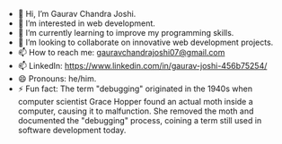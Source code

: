 - 👋 Hi, I’m Gaurav Chandra Joshi.
- 👀 I’m interested in web development.
- 🌱 I’m currently learning to improve my programming skills.
- 💞️ I’m looking to collaborate on innovative web development projects.
- 📫 How to reach me: gauravchandrajoshi07@gmail.com
- 📫 LinkedIn: https://www.linkedin.com/in/gaurav-joshi-456b75254/
- 😄 Pronouns: he/him.
- ⚡ Fun fact: The term "debugging" originated in the 1940s when computer scientist Grace Hopper found an actual moth inside a computer, causing it to malfunction. She removed the moth and documented the "debugging" process, coining a term still used in software development today.

<!---
JoshyG7/JoshyG7 is a ✨ special ✨ repository because its `README.md` (this file) appears on your GitHub profile.
You can click the Preview link to take a look at your changes.
--->
